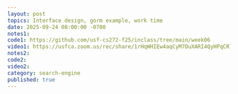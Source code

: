 ```yaml
---
layout: post
topics: Interface design, gorm example, work time
date: 2025-09-24 08:00:00 -0700
notes1: 
code1: https://github.com/usf-cs272-f25/inclass/tree/main/week06
video1: https://usfca.zoom.us/rec/share/1rHqWHIEw4aqCyM7DuXARI4QyHPqCRlq5gJ2cNU-zqLq_zGeSaT-R9NFxYzSxBN3.qPScZAyeIyElJjqf
notes2: 
code2: 
video2: 
category: search-engine
published: true
---
```

